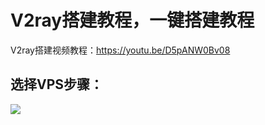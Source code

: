 # V2ray搭建教程，一键搭建教程
V2ray搭建视频教程：https://youtu.be/D5pANW0Bv08


## 选择VPS步骤：
<img src="https://raw.githubusercontent.com/kjfx/v2ray/main/VPS%E9%80%89%E6%8B%A9%E8%AF%B4%E6%98%8E.png" />


